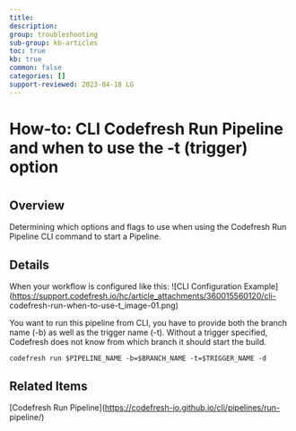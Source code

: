 ```yaml
---
title: 
description: 
group: troubleshooting
sub-group: kb-articles
toc: true
kb: true
common: false
categories: []
support-reviewed: 2023-04-18 LG
---
```


# How-to: CLI Codefresh Run Pipeline and when to use the -t (trigger) option

#

## Overview

Determining which options and flags to use when using the Codefresh Run
Pipeline CLI command to start a Pipeline.

## Details

When your workflow is configured like this: ![CLI Configuration
Example](https://support.codefresh.io/hc/article_attachments/360015560120/cli-
codefresh-run-when-to-use-t_image-01.png)

You want to run this pipeline from CLI, you have to provide both the branch
name (-b) as well as the trigger name (-t). Without a trigger specified,
Codefresh does not know from which branch it should start the build.

`codefresh run $PIPELINE_NAME -b=$BRANCH_NAME -t=$TRIGGER_NAME -d`

## Related Items

[Codefresh Run Pipeline](https://codefresh-io.github.io/cli/pipelines/run-
pipeline/)

